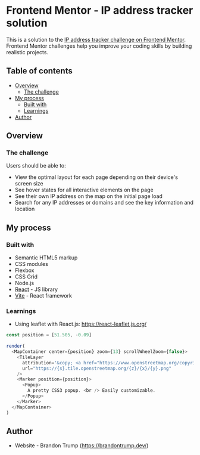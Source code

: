# Frontend Mentor - IP address tracker solution

This is a solution to the [IP address tracker challenge on Frontend Mentor](https://www.frontendmentor.io/challenges/ip-address-tracker-I8-0yYAH0). Frontend Mentor challenges help you improve your coding skills by building realistic projects.

## Table of contents

- [Overview](#overview)
  - [The challenge](#the-challenge)
- [My process](#my-process)
  - [Built with](#built-with)
  - [Learnings](#learnings)
- [Author](#author)

## Overview

### The challenge

Users should be able to:

- View the optimal layout for each page depending on their device's screen size
- See hover states for all interactive elements on the page
- See their own IP address on the map on the initial page load
- Search for any IP addresses or domains and see the key information and location

## My process

### Built with

- Semantic HTML5 markup
- CSS modules
- Flexbox
- CSS Grid
- Node.js
- [React](https://reactjs.org/) - JS library
- [Vite](https://vitejs.dev/) - React framework

### Learnings

- Using leaflet with React.js: https://react-leaflet.js.org/

```js
const position = [51.505, -0.09]
        
render(
  <MapContainer center={position} zoom={13} scrollWheelZoom={false}>
    <TileLayer
      attribution='&copy; <a href="https://www.openstreetmap.org/copyright">OpenStreetMap</a> contributors'
      url="https://{s}.tile.openstreetmap.org/{z}/{x}/{y}.png"
    />
    <Marker position={position}>
      <Popup>
        A pretty CSS3 popup. <br /> Easily customizable.
      </Popup>
    </Marker>
  </MapContainer>
)
```

## Author

- Website - Brandon Trump (https://brandontrump.dev/)
